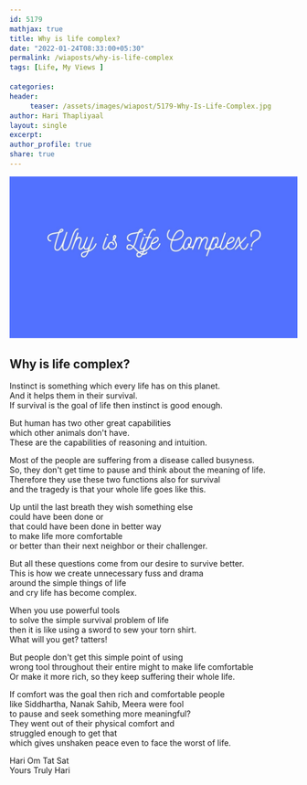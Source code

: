 ```yaml
--- 
id: 5179
mathjax: true  
title: Why is life complex?
date: "2022-01-24T08:33:00+05:30"
permalink: /wiaposts/why-is-life-complex
tags: [Life, My Views ]    

categories: 
header:
     teaser: /assets/images/wiapost/5179-Why-Is-Life-Complex.jpg
author: Hari Thapliyaal 
layout: single 
excerpt:  
author_profile: true 
share: true 
---
```


![Why is life complex?](/assets/images/wiapost/5179-Why-Is-Life-Complex.jpg)     

## Why is life complex?

    
    
Instinct is something which every life has on this planet.     
And it helps them in their survival.     
If survival is the goal of life then instinct is good enough.    
    
But human has two other great capabilities     
which other animals don't have.     
These are the capabilities of reasoning and intuition.    
    
Most of the people are suffering from a disease called busyness.     
So, they don't get time to pause and think about the meaning of life.    
Therefore they use these two functions also for survival     
and the tragedy is that your whole life goes like this.     
    
Up until the last breath they wish something else     
could have been done or     
that could have been done in better way    
to make life more comfortable     
or better than their next neighbor or their challenger.     
    
But all these questions come from our desire to survive better.     
This is how we create unnecessary fuss and drama     
around the simple things of life     
and cry life has become complex.    
    
When you use powerful tools     
to solve the simple survival problem of life     
then it is like using a sword to sew your torn shirt.     
What will you get? tatters!    
    
But people don't get this simple point of using     
wrong tool throughout their entire might to make life comfortable     
Or make it more rich, so they keep suffering their whole life.    
    
If comfort was the goal then rich and comfortable people     
like Siddhartha, Nanak Sahib, Meera were fool     
to pause and seek something more meaningful?     
They went out of their physical comfort and     
struggled enough to get that     
which gives unshaken peace even to face the worst of life.    
    
Hari Om Tat Sat     
Yours Truly Hari    

